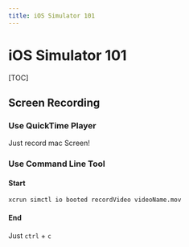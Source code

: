 ```yaml
---
title: iOS Simulator 101
---
```


# iOS Simulator 101

[TOC]

## Screen Recording

### Use QuickTime Player

Just record mac Screen!

### Use Command Line Tool

#### Start

```shell
xcrun simctl io booted recordVideo videoName.mov
```

#### End

Just `ctrl` + `c`